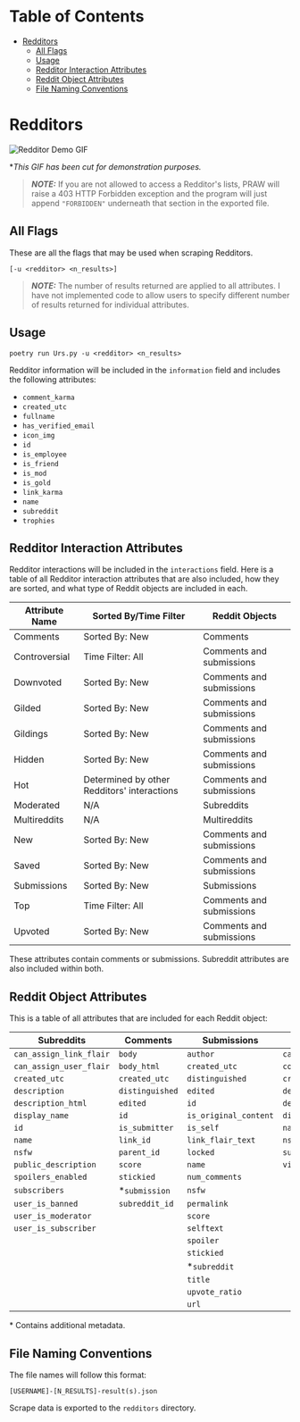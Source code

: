 # Table of Contents

- [Redditors](#redditors)
  - [All Flags](#all-flags)
  - [Usage](#usage)
  - [Redditor Interaction Attributes](#redditor-interaction-attributes)
  - [Reddit Object Attributes](#reddit-object-attributes)
  - [File Naming Conventions](#file-naming-conventions)

# Redditors

![Redditor Demo GIF][redditor demo]

\*_This GIF has been cut for demonstration purposes._

> **_NOTE:_** If you are not allowed to access a Redditor's lists, PRAW will raise a 403 HTTP Forbidden exception and the program will just append `"FORBIDDEN"` underneath that section in the exported file.

## All Flags

These are all the flags that may be used when scraping Redditors.

```
[-u <redditor> <n_results>]
```

> **_NOTE:_** The number of results returned are applied to all attributes. I have not implemented code to allow users to specify different number of results returned for individual attributes.

## Usage

```
poetry run Urs.py -u <redditor> <n_results>
```

Redditor information will be included in the `information` field and includes the following attributes:

- `comment_karma`
- `created_utc`
- `fullname`
- `has_verified_email`
- `icon_img`
- `id`
- `is_employee`
- `is_friend`
- `is_mod`
- `is_gold`
- `link_karma`
- `name`
- `subreddit`
- `trophies`

## Redditor Interaction Attributes

Redditor interactions will be included in the `interactions` field. Here is a table of all Redditor interaction attributes that are also included, how they are sorted, and what type of Reddit objects are included in each.

| Attribute Name | Sorted By/Time Filter                       | Reddit Objects           |
| -------------- | ------------------------------------------- | ------------------------ |
| Comments       | Sorted By: New                              | Comments                 |
| Controversial  | Time Filter: All                            | Comments and submissions |
| Downvoted      | Sorted By: New                              | Comments and submissions |
| Gilded         | Sorted By: New                              | Comments and submissions |
| Gildings       | Sorted By: New                              | Comments and submissions |
| Hidden         | Sorted By: New                              | Comments and submissions |
| Hot            | Determined by other Redditors' interactions | Comments and submissions |
| Moderated      | N/A                                         | Subreddits               |
| Multireddits   | N/A                                         | Multireddits             |
| New            | Sorted By: New                              | Comments and submissions |
| Saved          | Sorted By: New                              | Comments and submissions |
| Submissions    | Sorted By: New                              | Submissions              |
| Top            | Time Filter: All                            | Comments and submissions |
| Upvoted        | Sorted By: New                              | Comments and submissions |

These attributes contain comments or submissions. Subreddit attributes are also included within both.

## Reddit Object Attributes

This is a table of all attributes that are included for each Reddit object:

| Subreddits              | Comments        | Submissions           | Multireddits       | Trophies      |
| ----------------------- | --------------- | --------------------- | ------------------ | ------------- |
| `can_assign_link_flair` | `body`          | `author`              | `can_edit`         | `award_id`    |
| `can_assign_user_flair` | `body_html`     | `created_utc`         | `copied_from`      | `description` |
| `created_utc`           | `created_utc`   | `distinguished`       | `created_utc`      | `icon_40`     |
| `description`           | `distinguished` | `edited`              | `description_html` | `icon_70`     |
| `description_html`      | `edited`        | `id`                  | `description_md`   | `name`        |
| `display_name`          | `id`            | `is_original_content` | `display_name`     | `url`         |
| `id`                    | `is_submitter`  | `is_self`             | `name`             |               |
| `name`                  | `link_id`       | `link_flair_text`     | `nsfw`             |               |
| `nsfw`                  | `parent_id`     | `locked`              | `subreddits`       |               |
| `public_description`    | `score`         | `name`                | `visibility`       |               |
| `spoilers_enabled`      | `stickied`      | `num_comments`        |                    |               |
| `subscribers`           | \*`submission`  | `nsfw`                |                    |               |
| `user_is_banned`        | `subreddit_id`  | `permalink`           |                    |               |
| `user_is_moderator`     |                 | `score`               |                    |               |
| `user_is_subscriber`    |                 | `selftext`            |                    |               |
|                         |                 | `spoiler`             |                    |               |
|                         |                 | `stickied`            |                    |               |
|                         |                 | \*`subreddit`         |                    |               |
|                         |                 | `title`               |                    |               |
|                         |                 | `upvote_ratio`        |                    |               |
|                         |                 | `url`                 |                    |               |

\* Contains additional metadata.

## File Naming Conventions

The file names will follow this format:

```
[USERNAME]-[N_RESULTS]-result(s).json
```

Scrape data is exported to the `redditors` directory.

[redditor demo]: https://github.com/JosephLai241/URS/blob/demo-gifs/praw_scrapers/static_scrapers/Redditor_demo.gif
